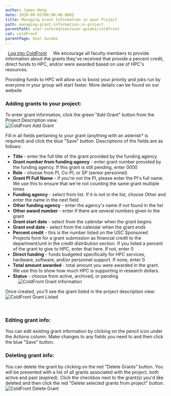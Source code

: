 ```yaml
---
author: James Hong
date: 2020-06-01T00:00:00.000Z
title: Managing Grant Information in your Project
path: managing-grant-information-in-project
parentPath: user-information/user-guides/coldfront
cat: coldFront
parentPage: User Guides
---
```


&nbsp;
[Log into ColdFront](https://hpcaccount.usc.edu/) 
&nbsp;
&nbsp;
We encourage all faculty members to provide information about the grants they've received that provide a percent credit, direct funds to HPC, and/or were awarded based on use of HPC's resources.

Providing funds to HPC will allow us to boost your priority and jobs run by everyone in your group will start faster.  More details can be found on our website
&nbsp;
&nbsp;
### Adding grants to your project:
To enter grant information, click the green "Add Grant" button from the Project Description view.  
![ColdFront Add Grant](/images/coldfront_project_addgrant.jpg)


Fill in all fields pertaining to your grant (anything with an asterisk* is required) and click the blue "Save" button.  Descriptions of the fields are as follows:
* **Title** - enter the full title of the grant provided by the funding agency
* **Grant number from funding agency** - enter grant number provided by the funding agency.  If this grant is still pending, enter 0000
* **Role** - choose from PI, Co-PI, or SP (senior personnel)
* **Grant PI Full Name** - if you're not the PI, please enter the PI's full name.  We use this to ensure that we're not counting the same grant multiple times 
* **Funding agency** - select from list.  If it is not in the list, choose Other and enter the name in the next field
* **Other funding agency** - enter the agency's name if not found in the list
* **Other award number** - enter if there are several numbers given to the grant
* **Grant start date** - select from the calendar when the grant begins
* **Grant end date** - select from the calendar when the grant ends
* **Percent credit** - this is the number listed on the USC Sponsored Projects form for a grant submission as financial credit to the department/unit in the credit distribution section.  If you listed a percent of the grant to give to HPC, enter that here.  If not, enter 0
* **Direct funding** - funds budgeted specifically for HPC services, hardware, software, and/or personnel support.  If none, enter 0
* **Total amount awarded** - total amount you were awarded in the grant.  We use this to show how much HPC is supporting in research dollars.
* **Status** - choose from active, archived, or pending  
&nbsp;
&nbsp;
![ColdFront Grant Information](/images/coldfront_project_grantinfo.jpg)


Once created, you'll see the grant listed in the project description view:
![ColdFront Grant Listed](/images/coldfront_project_grantoverview.jpg)

&nbsp;
&nbsp;
### Editing grant info:
You can edit existing grant information by clicking on the pencil icon under the Actions column.  Make changes to any fields you need to and then click the blue "Save" button.
&nbsp;
&nbsp;
### Deleting grant info:
You can delete the grant by clicking on the red "Delete Grants" button.  You will be presented with a list of all grants associated with the project, both active and past (expired).  Click the checkbox next to the grant(s) you'd like deleted and then click the red "Delete selected grants from project" button.
![ColdFront Delete Grant](/images/coldfront_project_deletegrant.jpg)

